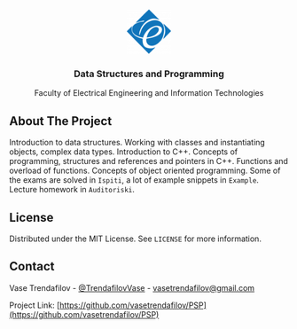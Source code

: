 <!-- PROJECT LOGO -->
<br />
<p align="center">
  <a href=https://feit.ukim.edu.mk/en/subject/data-structures-and-programming>
    <img src="images/logo.png" alt="Logo" width="80" height="80">
  </a>

  <h3 align="center">Data Structures and Programming</h3>

  <p align="center">
    Faculty of Electrical Engineering and Information Technologies
  </p>
</p>

<!-- ABOUT THE PROJECT -->
## About The Project

Introduction to data structures. Working with classes and instantiating objects, complex data types. Introduction to C++. Concepts of programming, structures and references and pointers in C++. Functions and overload of functions. Concepts of object oriented programming. Some of the exams are solved in `Ispiti`, a lot of example snippets in `Example`. Lecture homework in `Auditoriski`.


<!-- LICENSE -->
## License

Distributed under the MIT License. See `LICENSE` for more information.

<!-- CONTACT -->
## Contact

Vase Trendafilov - [@TrendafilovVase](https://twitter.com/TrendafilovVase) - vasetrendafilov@gmail.com

Project Link: [https://github.com/vasetrendafilov/PSP](https://github.com/vasetrendafilov/PSP)
